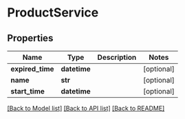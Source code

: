# ProductService

## Properties
Name | Type | Description | Notes
------------ | ------------- | ------------- | -------------
**expired_time** | **datetime** |  | [optional] 
**name** | **str** |  | [optional] 
**start_time** | **datetime** |  | [optional] 

[[Back to Model list]](../README.md#documentation-for-models) [[Back to API list]](../README.md#documentation-for-api-endpoints) [[Back to README]](../README.md)


